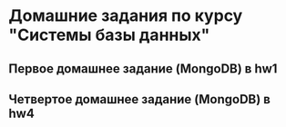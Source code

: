 # Домашние задания по курсу "Системы базы данных"

## Первое домашнее задание (MongoDB) в hw1

## Четвертое домашнее задание (MongoDB) в hw4